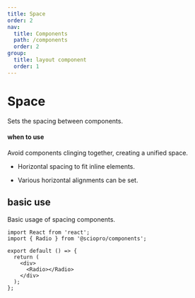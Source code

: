 ```yaml
---
title: Space
order: 2
nav:
  title: Components
  path: /components
  order: 2
group:
  title: layout component
  order: 1
---
```


# Space

Sets the spacing between components.

#### when to use

<Alert type="info">
  Avoid components clinging together, creating a unified space.

- Horizontal spacing to fit inline elements.

- Various horizontal alignments can be set. </Alert>

## basic use

Basic usage of spacing components.

```tsx
import React from 'react';
import { Radio } from '@sciopro/components';

export default () => {
  return (
    <div>
      <Radio></Radio>
    </div>
  );
};
```

<API />
